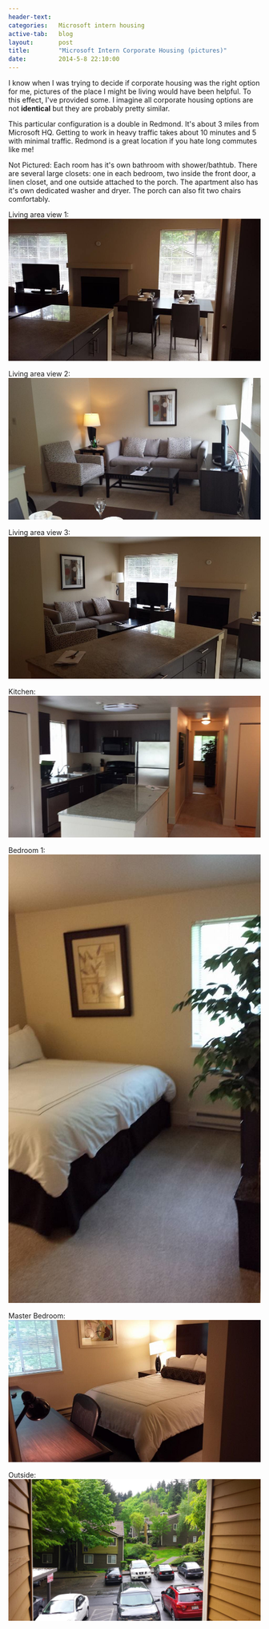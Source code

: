 ```yaml
---
header-text:
categories:   Microsoft intern housing
active-tab:   blog
layout:       post
title:        "Microsoft Intern Corporate Housing (pictures)"
date:         2014-5-8 22:10:00
---
```


I know when I was trying to decide if corporate housing was the right option for me, pictures of the place I might be living would have been helpful. To this effect, I've provided some. I imagine all corporate housing options are not **identical** but they are probably pretty similar.

This particular configuration is a double in Redmond. It's about 3 miles from Microsoft HQ. Getting to work in heavy traffic takes about 10 minutes and 5 with minimal traffic. Redmond is a great location if you hate long commutes like me!

Not Pictured:
Each room has it's own bathroom with shower/bathtub. There are several large closets: one in each bedroom, two inside the front door, a linen closet, and one outside attached to the porch. The apartment also has it's own dedicated washer and dryer. The porch can also fit two chairs comfortably.

Living area view 1:
![Microsoft intern corporate housing living area view 1](/images/microsoft_intern_corporate_housing/living_area_1.jpg)

Living area view 2:
![Microsoft intern corporate housing living area view 2](/images/microsoft_intern_corporate_housing/living_area_2.jpg)

Living area view 3:
![Microsoft intern corporate housing living area view 3](/images/microsoft_intern_corporate_housing/living_area_3.jpg)

Kitchen:
![Microsoft intern corporate housing kitchen](/images/microsoft_intern_corporate_housing/kitchen.jpg)

Bedroom 1:
![Microsoft intern corporate housing bedroom](/images/microsoft_intern_corporate_housing/bedroom.jpg)

Master Bedroom:
![Microsoft intern corporate housing master bedroom](/images/microsoft_intern_corporate_housing/master_bedroom.jpg)

Outside:
![Microsoft intern corporate housing outside](/images/microsoft_intern_corporate_housing/outside.jpg)

